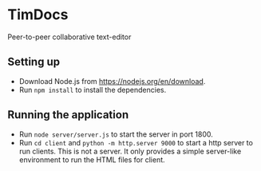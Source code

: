 # TimDocs
Peer-to-peer collaborative text-editor

## Setting up
- Download Node.js from https://nodejs.org/en/download.
- Run `npm install` to install the dependencies.

## Running the application
- Run `node server/server.js` to start the server in port 1800.
- Run `cd client` and `python -m http.server 9000` to start a http server to run clients. This is not a server. It only provides a simple server-like environment to run the HTML files for client.
